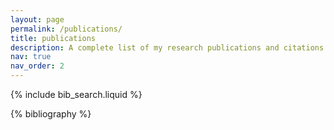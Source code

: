 ```yaml
---
layout: page
permalink: /publications/
title: publications
description: A complete list of my research publications and citations can be found on my [Google Scholar profile](https://scholar.google.com/citations?user=heXZzcQAAAAJ&hl=en).
nav: true
nav_order: 2
---
```


<!-- _pages/publications.md -->

<!-- Bibsearch Feature -->

{% include bib_search.liquid %}

<div class="publications">

{% bibliography %}

</div>
